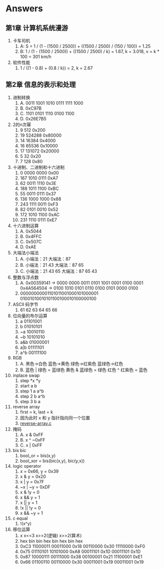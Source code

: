 # Answers

## 第1章 计算机系统漫游

1. 卡车司机
    1. A: S = 1 / (1 - (1500 / 2500)) + ((1500 / 2500) / (150 / 100)) = 1.25
    1. B: 1 / (1 - (1500 / 2500)) + ((1500 / 2500) / k) = 1.67, k = 3.018, v = k * 100 = 301 km/h
1. 软件性能
    1. 1 / ((1 - 0.8) + (0.8 / k)) = 2, k = 2.67

## 第2章 信息的表示和处理

1. 进制转换
    1. A. 0011 1001 1010 0111 1111 1000
    1. B. 0xC97B
    1. C. 1101 0101 1110 0100 1100
    1. D. 0x26E7B5
1. 2的n次幂
    1. 9    512     0x200
    1. 19   524288  0x80000
    1. 14   16384   0x4000
    1. 16   65536   0x10000
    1. 17   131072  0x20000
    1. 5    32      0x20
    1. 7    128     0x80
1. 十进制、二进制和十六进制
    1. 0    0000 0000   0x00
    1. 167  1010 0111   0xA7
    1. 62   0011 1110   0x3E
    1. 188  1011 1100   0xBC
    1. 55   0011 0111   0x37
    1. 136  1000 1000   0x88
    1. 243  1111 0011   0xF3
    1. 82   0101 0010   0x52
    1. 172  1010 1100   0xAC
    1. 231  1110 0111   0xE7
1. 十六进制运算
    1. A. 0x5044
    1. B. 0x4FFC
    1. C. 0x507C
    1. D. 0xAE
1. 大端法小端法
    1. A. 小端法：21        大端法：87
    1. B. 小端法：21 43     大端法：87 65
    1. C. 小端法：21 43 65  大端法：87 65 43
1. 整数与浮点数
    1. A. 0x00359141 -> 0000 0000 0011 0101 1001 0001 0100 0001
          0x4A564504 -> 0100 1010 0101 0110 0100 0101 0000 0100
    1. 00000000001101011001000101000001
         01001010010101100100010100000100
1. ASCII 码字节
    1. 61 62 63 64 65 66
1. 位向量的布尔运算
    1. a    01101001
    1. b    01010101
    1. ~a   10010110
    1. ~b   10101010
    1. a&b  01000001
    1. a|b  01111101
    1. a^b  00111100
1. RGB
    1. A. 黑色->白色 蓝色->黄色 绿色->红紫色 蓝绿色->红色
    1. B. 蓝色 | 绿色 = 蓝绿色    黄色 & 蓝绿色 = 绿色    红色 ^ 红紫色 = 蓝色
1. inplace swap
    1. step     \*x  \*y
    1. start    a   b
    1. step 1   a   a^b
    1. step 2   b   a^b
    1. step 3   b   a
1. reverse array
    1. first = k, last = k
    1. 因为此时 x 和 y 指针指向同一个位置
    1. [reverse-array.c](reverse-array.c)
1. 掩码
    1. A. x & 0xFF
    1. B. x ^ ~0xFF
    1. C. x | 0xFF
1. bis bic
    1. bool_or = bis(x,y)
    1. bool_xor = bis(bic(x,y), bic(y,x))
1. logic operator
    1. x = 0x66, y = 0x39
    1. x & y = 0x20
    1. x | y = 0x7F
    1. ~x | ~y = 0xDF
    1. x & !y = 0
    1. x && y = 1
    1. x || y = 1
    1. !x || !y = 0
    1. x && ~y = 1
1. c equal
    1. !(x^y)
1. 移位运算
    1. x                x<<3                x>>2(逻辑)          x>>2(算术)
    1. hex  bin         bin         hex     bin         hex     bin         hex
    1. 0xC3 11000011    00011000    0x18    00110000    0x30    11110000    0xF0
    1. 0x75 01110101    10101000    0xA8    00011101    0x1D    00011101    0x1D
    1. 0x87 10000111    00111000    0x38    00100001    0x21    11100001    0xE1
    1. 0x66 01100110    00110000    0x30    00011001    0x19    00011001    0x19
